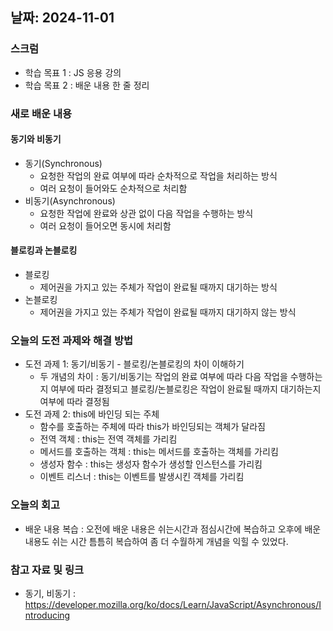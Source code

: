 ## 날짜: 2024-11-01

### 스크럼
- 학습 목표 1 : JS 응용 강의  
- 학습 목표 2 : 배운 내용 한 줄 정리 

### 새로 배운 내용
#### 동기와 비동기 
- 동기(Synchronous)
    - 요청한 작업의 완료 여부에 따라 순차적으로 작업을 처리하는 방식
    - 여러 요청이 들어와도 순차적으로 처리함 
- 비동기(Asynchronous) 
    - 요청한 작업에 완료와 상관 없이 다음 작업을 수행하는 방식 
    - 여러 요청이 들어오면 동시에 처리함  

#### 블로킹과 논블로킹 
- 블로킹 
    - 제어권을 가지고 있는 주체가 작업이 완료될 때까지 대기하는 방식 
- 논블로킹 
    - 제어권을 가지고 있는 주체가 작업이 완료될 때까지 대기하지 않는 방식 


### 오늘의 도전 과제와 해결 방법
- 도전 과제 1: 동기/비동기 - 블로킹/논블로킹의 차이 이해하기 
    - 두 개념의 차이 : 동기/비동기는 작업의 완료 여부에 따라 다음 작업을 수행하는지 여부에 따라 결정되고 블로킹/논블로킹은 작업이 완료될 때까지 대기하는지 여부에 따라 결정됨
- 도전 과제 2: this에 바인딩 되는 주체 
    - 함수를 호출하는 주체에 따라 this가 바인딩되는 객체가 달라짐 
    - 전역 객체 : this는 전역 객체를 가리킴 
    - 메서드를 호출하는 객체 : this는 메서드를 호출하는 객체를 가리킴 
    - 생성자 함수 : this는 생성자 함수가 생성할 인스턴스를 가리킴 
    - 이벤트 리스너 : this는 이벤트를 발생시킨 객체를 가리킴 



### 오늘의 회고
- 배운 내용 복습 : 오전에 배운 내용은 쉬는시간과 점심시간에 복습하고 오후에 배운 내용도 쉬는 시간 틈틈히
복습하여 좀 더 수월하게 개념을 익힐 수 있었다. 



### 참고 자료 및 링크
- 동기, 비동기 : https://developer.mozilla.org/ko/docs/Learn/JavaScript/Asynchronous/Introducing
